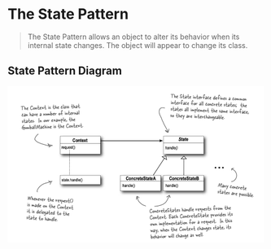 # The State Pattern

> The State Pattern allows an object to alter its behavior when its internal state changes. 
> The object will appear to change its class.


## State Pattern Diagram

![img.png](../images/state-pattern.png)